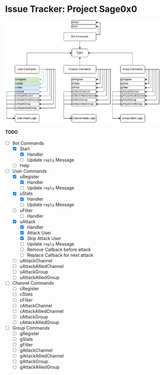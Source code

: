 # Issue Tracker: Project Sage0x0

<div align="center">
  <img src="./static/readme/meow.png" />
</div>


#### TODO
- [ ] Bot Commands
  - [x] Start
    - [x] Handler
    - [ ] Update `reply` Message
  - [ ] Help
- [ ] User Commands
  - [x] uRegister
    - [x] Handler
    - [ ] Update `reply` Message
  - [x] uStats
    - [x] Handler
    - [ ] Update `reply` Message
  - [ ] uFilter
    - [ ] Handler
  - [x] uAttack
    - [x] Handler
    - [x] Attack User
    - [x] Skip Attack User
    - [ ] Update `reply` Message
    - [ ] Remove Callback before attack
    - [ ] Replace Callback for next attack
  - [ ] uAttackChannel
  - [ ] uAttackAlliedChannel
  - [ ] uAttackGroup
  - [ ] uAttackAlliedGroup
- [ ] Channel Commands
  - [ ] cRegister
  - [ ] cStats
  - [ ] cFilter
  - [ ] cAttackChannel
  - [ ] cAttackAlliedChannel
  - [ ] cAttackGroup
  - [ ] cAttackAlliedGroup
- [ ] Group Commands
  - [ ] gRegister
  - [ ] gStats
  - [ ] gFilter
  - [ ] gAttackChannel
  - [ ] gAttackAlliedChannel
  - [ ] gAttackGroup
  - [ ] gAttackAlliedGroup
